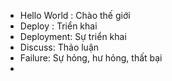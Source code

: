 - Hello World : Chào thế giới
- Deploy : Triển khai
- Deployment: Sự triển khai
- Discuss: Thảo luận
- Failure: Sự hỏng, hư hỏng, thất bại
- 
